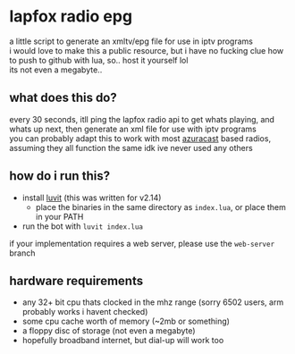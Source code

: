 # lapfox radio epg
a little script to generate an xmltv/epg file for use in iptv programs <br>
i would love to make this a public resource, but i have no fucking clue how to push to github with lua, so.. host it yourself lol <br>
its not even a megabyte..

## what does this do?
every 30 seconds, itll ping the lapfox radio api to get whats playing, and whats up next, then generate an xml file for use with iptv programs <br>
you can probably adapt this to work with most [azuracast](https://azuracast.com/) based radios, assuming they all function the same idk ive never used any others

## how do i run this?
- install [luvit](https://luvit.io/) (this was written for v2.14)
  - place the binaries in the same directory as `index.lua`, or place them in your PATH
- run the bot with `luvit index.lua`

if your implementation requires a web server, please use the `web-server` branch

## hardware requirements
- any 32+ bit cpu thats clocked in the mhz range (sorry 6502 users, arm probably works i havent checked)
- some cpu cache worth of memory (~2mb or something)
- a floppy disc of storage (not even a megabyte)
- hopefully broadband internet, but dial-up will work too
